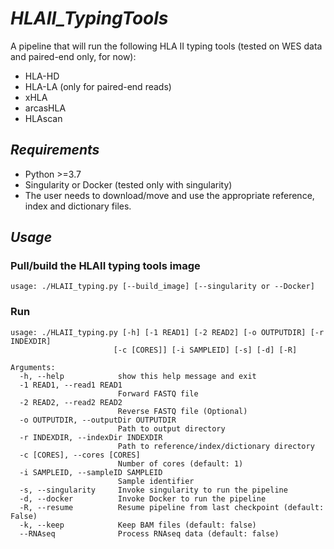 # *HLAII_TypingTools*
A pipeline that will run the following HLA II typing tools (tested on WES data and paired-end only, for now):
* HLA-HD
* HLA-LA (only for paired-end reads)
* xHLA
* arcasHLA
* HLAscan

## *Requirements*
* Python >=3.7
* Singularity or Docker (tested only with singularity)
* The user needs to download/move and use the appropriate reference, index and dictionary files.

## *Usage*

### Pull/build the HLAII typing tools image
```
usage: ./HLAII_typing.py [--build_image] [--singularity or --Docker]
```

### Run
```
usage: ./HLAII_typing.py [-h] [-1 READ1] [-2 READ2] [-o OUTPUTDIR] [-r INDEXDIR]
                       [-c [CORES]] [-i SAMPLEID] [-s] [-d] [-R]
```

```
Arguments:
  -h, --help            show this help message and exit
  -1 READ1, --read1 READ1
                        Forward FASTQ file
  -2 READ2, --read2 READ2
                        Reverse FASTQ file (Optional)
  -o OUTPUTDIR, --outputDir OUTPUTDIR
                        Path to output directory
  -r INDEXDIR, --indexDir INDEXDIR
                        Path to reference/index/dictionary directory
  -c [CORES], --cores [CORES]
                        Number of cores (default: 1)
  -i SAMPLEID, --sampleID SAMPLEID
                        Sample identifier
  -s, --singularity     Invoke singularity to run the pipeline
  -d, --docker          Invoke Docker to run the pipeline
  -R, --resume          Resume pipeline from last checkpoint (default: False)
  -k, --keep            Keep BAM files (default: false)
  --RNAseq              Process RNAseq data (default: false)
```